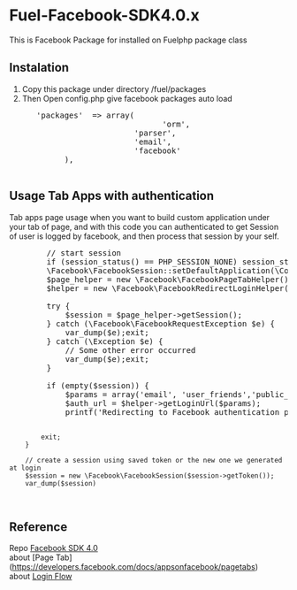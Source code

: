 Fuel-Facebook-SDK4.0.x
======================

This is Facebook Package for installed on Fuelphp package class


Instalation
---------
<ol>
   <li> Copy this package under directory /fuel/packages </li>
   <li> Then Open config.php give facebook packages auto load </li>
   <pre>
   'packages'  => array(
		 	                  'orm',
                        'parser',
                        'email',
                        'facebook'
		 ),
   </pre>
</ol>

Usage Tab Apps with authentication
-----
Tab apps page usage when you want to build custom application under your tab of page, and with this code you can authenticated to get Session of user is logged by facebook, and then process that session by your self.
<pre>
        // start session
        if (session_status() == PHP_SESSION_NONE) session_start();
        \Facebook\FacebookSession::setDefaultApplication(\Config::get('main.app_id'), \Config::get('main.secret_id'));
        $page_helper = new \Facebook\FacebookPageTabHelper();
        $helper = new \Facebook\FacebookRedirectLoginHelper(\Config::get('main.redirect_url'));

        try {
            $session = $page_helper->getSession();
        } catch (\Facebook\FacebookRequestException $e) {
            var_dump($e);exit;
        } catch (\Exception $e) {
            // Some other error occurred
            var_dump($e);exit;
        }

        if (empty($session)) {
            $params = array('email', 'user_friends','public_profile');
            $auth_url = $helper->getLoginUrl($params);
            printf('Redirecting to Facebook authentication page, please wait...<script>top.location.href = \'%s\';</script>', $auth_url);
            exit;
        } 
            
        // create a session using saved token or the new one we generated at login
        $session = new \Facebook\FacebookSession($session->getToken());
        var_dump($session)
</pre>

Reference
---------
Repo [Facebook SDK 4.0](https://github.com/facebook/facebook-php-sdk-v4) <br/>
about [Page Tab] (https://developers.facebook.com/docs/appsonfacebook/pagetabs)<br/>
about [Login Flow](https://developers.facebook.com/docs/facebook-login/manually-build-a-login-flow/v2.1)<br/>
